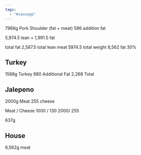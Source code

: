 ```yaml
---
tags:
  - "#sausage"
---
```

7966g Pork Shoulder (fat + meat)
596 addition fat

5,974.5 lean + 1,991.5 fat


total fat 2,587.5
total lean meat 5974.5
total weight 8,562
fat 30%



## Turkey
1588g Turkey
680 Additional Fat
2,268 Total



## Jalepeno
2000g Meat
255 cheese

Meat / Cheese
1000 /       130
2000/      255

637g

## House
6,562g meat

